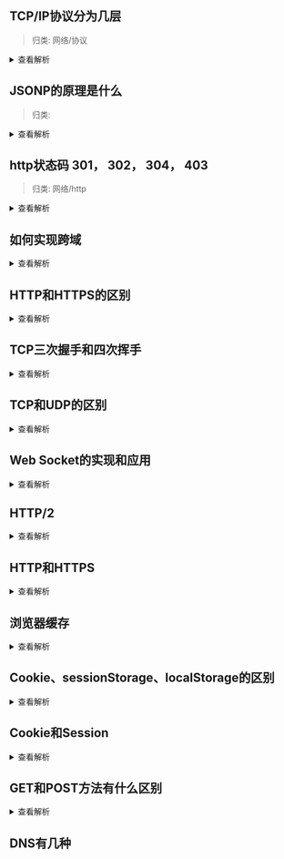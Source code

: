 ## TCP/IP协议分为几层

> 归类: 网络/协议

<details>
<summary>查看解析</summary>
![](https://uploadfiles.nowcoder.com/images/20190925/320259883_1569384380407_67FEAF11EC1344501BA0194741AF7E49)
</details>

## JSONP的原理是什么

> 归类: 

<details>
<summary>查看解析</summary>
浏览器有同源策略，但是script标签的src属性不会被同源策略所约束，可以获取任意服务器上的脚本并且执行

> jsonp通过插入script标签的方式来实现跨域，参数只能通过url传入，仅可以支持get请求

步骤

* 创建callback方法
* 插入script标签
* 后台接受到请求，解析前端传过去的callback方法，返回该方法的调用，并且数据作为参数传入该方法
* 前台执行服务端返回的方法调用

</details>

## http状态码 301， 302， 304， 403

> 归类: 网络/http

<details>
<summary>查看解析</summary>

> 2xx

这个系列的状态码都表示请求被正常处理了

> 200 OK

表示客户端发来的请求被正常处理了，这种情况一般是最“好”的结果

> 204 No Content

表示服务器已成功处理请求，但是没有任何实体返回，页面不更新。一般用于客户端单方向向服务器发送信息

> 206 Partical Content
表示客户端进行了[范围请求](#rangeRequest),而服务器成功执行了这个请求

> 3xx重定向

这个系列表示浏览器需要执行某些特殊的处理以正常处理请求

> 301 Moved Permantly

永久性重定向，表示请求的资源已被分配了新的url，以后使用该资源时应该使用现在给的url（以报文首部的location字段里给出来了）

> 302 Not Found

临时性重定向，希望用户本次能够使用新的url访问

> 303 See Other

基本功能和302一致。但是明确向用户表示需要用GET方法获得资源

> 当301,302,303系列状态码发回时，几乎所有的浏览器都会把post改成GET，并且删除报文内的主体，之后请求会自动再次发送。当然这么做是有违标准的，但大家都会这么做

> 304 Not Modified

客户端本地已经有缓存的版本，并且在req中告诉了服务端，服务端发现没有更新时，就会返回一个不含body的304状态码

> 307 Temporary Redirect

临时重定向，与302功能相似

> 4xx 客户端错误

该系列错误表示客户端是错误发生所在

> 400 Bad Request

表示请求报文中存在语法错误。当错误发生时，需要修改内容并再次发送请求。

> 401 Unauthorized

表示需要经过验证，若之前已经验证过了，则表示验证失败

> 403 Forbidden

表示请求资源的访问被拒接了，服务器可以不给出理由，如果有理由，则可以在实体的主体部分中看到

> 404 Not Found

服务器上没有请求的资源

> 5xx服务器错误

表示错误出在服务器上

> 500 Internet Server Error

表示服务器在执行请求时发生了错误，也有可能时bug或者临时的故障

> 503 Service Unavilable

表示服务器暂时超负载或者停机维护，无法处理请求

</details>

## 如何实现跨域

<details>
<summary>查看解析</summary>
浏览器中有同源策略，即在一个域下的页面中，无法通过Ajax获取到其他域的接口，url的

* 协议
* 域名
* 端口

不同均可以视作跨域

但是html中的几个标签可以条比同源策略，script标签，img标签和link标签，这三个标签可以加载其他域的资源，不受同源策略限制

因此有如下应用

* img用作打点
* CDN
* JSONP

解决跨域的方法有

* CORS
* postMessage
* JSONP
* Ping
* WebSocket
* 降域
* window.name+iframe
* hash+iframe


```
response.setHeader("Access-Control-Allow-Origin", "http://m.juejin.com/");  // 第二个参数填写允许跨域的域名称，不建议直接写 "*"
response.setHeader("Access-Control-Allow-Headers", "X-Requested-With");
response.setHeader("Access-Control-Allow-Methods", "PUT,POST,GET,DELETE,OPTIONS");

// 接收跨域的cookie
response.setHeader("Access-Control-Allow-Credentials", "true");
```

```
window.addEventListener('message', e => {
    if(e.origin === "one-of-save-origin") {
        process(e.data)
        ...
        e.source.postMessage('Recieved', 'site-url')
    }
})
```

</details>

## HTTP和HTTPS的区别

<details>
<summary>查看解析</summary>

</details>

## TCP三次握手和四次挥手

<details>
<summary>查看解析</summary>
TCP三次握手是指建立一个TCP连接时，需要双方总共发三次包

> 对于三次握手

我们拿通信双方为a和b举例，第一次握手，b知道b可以接收到a的消息，第二次握手，a知道b已经拿到自己的消息，第三次握手，b知道a可以收到自己的消息

四次挥手的含义是断开一个连接，需要双方发四次包，其中任意一方都可以发起这个请求

四次挥手的过程不详细描述
</details>

## TCP和UDP的区别

<details>
<summary>查看解析</summary>

* TCP是有连接的，三次握手和四次挥手，而UDP是无连接
* TCP是可靠连接，保证顺序，保证传达
* TCP面向字节流，UDP面向报文
* TCP会网络阻塞，而UDP不会，不过这也导致了它可能会丢包
* TCP的首部较大为20字节，而UDP只有8字节
* TCP只能一对一，UDP可以一对多
</details>

## Web Socket的实现和应用

<details>
<summary>查看解析</summary>
Web Socket的目标是在一个单独的持久链接上提供双向通信。

WebSocket是一个网络协议，它的出现是为了解决无持久连接下的http协议只能由客户端单向发起请求的问题。

它是基于http协议的，或者说在握手阶段它是使用http协议来实现的，在js中创建了WebSocket之后，会有一个HTTP请求发送到浏览器以发起链接，在取得服务器响应之后，建立的连接会使用http协议交换为web socket协议，也就是说使用标准的http服务器无法实现Web Socket，只有支持这种协议的专门服务器才能正常工作

* 握手阶段使用http协议
* 握手成功后会变成ws格式的协议，需要服务端支持
* 特点是支持长连接的双向通信通道
* 没有同源限制

</details>

## HTTP/2

<details>
<summary>查看解析</summary>
HTTP/1.1的缺点

* TCP慢启动
* 多个TCP连接之间抢带宽
* 队头阻塞

HTTP/2出世

* 多路复用，即一个TCP连接，多个请求都会做出标记，所以对于响应不要求顺序，因为有标记可以区分
* 二进制分帧。HTTP/2中对所有传输的数据都用更小的颗粒进行运输，并且用二进制压缩
* 首部压缩
* 服务端推送

</details>

## HTTP和HTTPS

<details>
<summary>查看解析</summary>
http是无状态的
</details>

## 浏览器缓存

<details>
<summary>查看解析</summary>

首先要搞清楚http存在两种缓存（除此之外还有DNS缓存）
强缓存是直接解析好DNS后，本地查询可用的缓存

协商缓存是本地有缓存，但是过期了。于是还是带着token发送http请求，服务端接到这种请求后，和服务端的数据对比，发现没有区别，就发送304给客户端告诉它你的本地缓存可以用

强缓存相关字段有expires，cache-control。如果cache-control与expires同时存在的话，cache-control的优先级高于expires。

协商缓存相关字段有Last-Modified/If-Modified-Since，Etag/If-None-Match

我们接下来看一下强缓存和协商缓存的机制

![](https://segmentfault.com/img/bVuuo2)

强缓存不需要和服务端建立http通信，它由expires和cache-control两个header属性来决定该资源是否过期

[详细的可以看这篇文章](https://segmentfault.com/a/1190000008956069)
</details>

## Cookie、sessionStorage、localStorage的区别

<details>
<summary>查看解析</summary>
共同点是这三者都是浏览器在对某个域名建立通信时建立的数据结构。比如a网站使用的localStorage和b网站的是不共同的
首先作用不一样，Cookie是http通信时起一些比如验证登陆状态用的，它是为了解决http无状态而出现的产物。当然也可以用来存储信息，但是一是影响传输效率，二是cookie大小有限制

另外两个sessionStorage是关闭会话之后就会消失的本地缓存
</details>

## Cookie和Session

<details>
<summary>查看解析</summary>
http协议是无状态的，在一个比如购物车的应用中，服务端只凭http协议是无法判定哪个用户是谁的，这个时候就需要一种技术来帮助我们识别http的请求者。Session应运而生，Session是`一种概念`，它的创造就是为了帮助服务端识别用户，乃至更进一步的收集用户的行为等等

Cookie是实际的物理层面上，它是存储在客户端，但是每次http请求时都会在头部带上的，它是客户端在通信时告诉自己服务端自己是谁的一种手段，就好比客户端的`身份证`。cookie除了用户标识之外，还可以做比如密码存储等功能

很多时候，Session的实现需要借助Cookie，但是也可以不这么做，比如`URL重写`，每次URL请求中代入一个sid的参数

* session存在服务端，cookie存在客户端
* session的实现依赖于sessionId，而这个数据一般是借助Cookie存储的
</details>

## GET和POST方法有什么区别

<details>
<summary>查看解析</summary>

* 语义不一样，GET方法目标是从目标服务器上获取某种资源，而POST一般是用于修改服务器上的资源
* 只有GET请求的资源才会被缓存（不过这个也好理解，缓存本来就是请求资源的）
* GET方法下的HTTP请求没有请求正文，它用url?key1=value1&key2=value2这样的形式封装在请求行中的url中，对于在请求体中加入数据要看服务器端怎么处理，一般是不处理
* GET方法的参数是存储在URL中，URL的长度在规范中没有限制的，但是不同的浏览器和服务器对这个存在限制。同样的HTTP规范中对POST的请求正文的长度也没有限制，但是服务器存在
* GET请求方法只会发送一次TCP包，对于POST方法，浏览器会将请求头和请求体分两次发，第一次发头，服务端返回100，才能接着发请求体
* 但是从底层来说两者区别并不大，都是同一个HTTP协议，只是请求行中的请求方法不一样而已

</details>

## DNS有几种